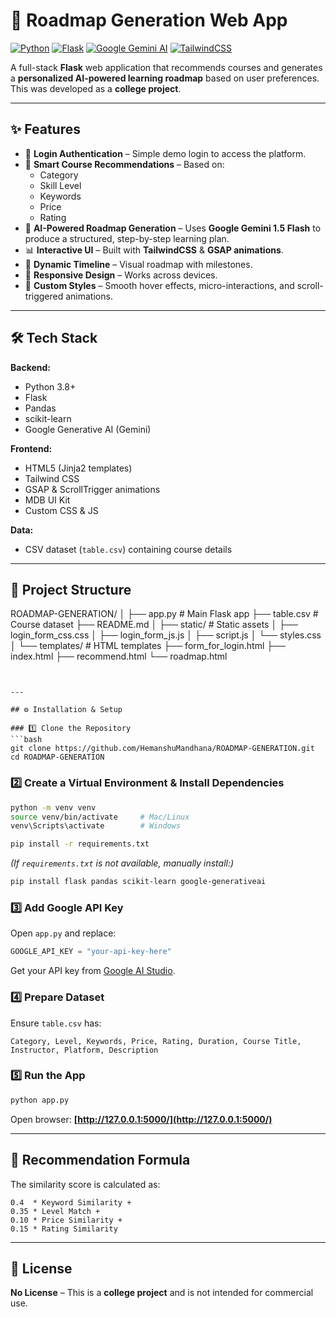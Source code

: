 # 🚀 Roadmap Generation Web App

[![Python](https://img.shields.io/badge/Python-3.8%2B-blue.svg)](https://www.python.org/)
[![Flask](https://img.shields.io/badge/Flask-2.x-lightgrey.svg)](https://flask.palletsprojects.com/)
[![Google Gemini AI](https://img.shields.io/badge/Google%20Gemini%20AI-API-orange)](https://aistudio.google.com/)
[![TailwindCSS](https://img.shields.io/badge/TailwindCSS-2.x-blue)](https://tailwindcss.com/)

A full-stack **Flask** web application that recommends courses and generates a **personalized AI-powered learning roadmap** based on user preferences.  
This was developed as a **college project**.

---

## ✨ Features

- 🔐 **Login Authentication** – Simple demo login to access the platform.
- 🎯 **Smart Course Recommendations** – Based on:
  - Category
  - Skill Level
  - Keywords
  - Price
  - Rating
- 🤖 **AI-Powered Roadmap Generation** – Uses **Google Gemini 1.5 Flash** to produce a structured, step-by-step learning plan.
- 📊 **Interactive UI** – Built with **TailwindCSS** & **GSAP animations**.
- 📅 **Dynamic Timeline** – Visual roadmap with milestones.
- 📱 **Responsive Design** – Works across devices.
- 🎨 **Custom Styles** – Smooth hover effects, micro-interactions, and scroll-triggered animations.

---

## 🛠 Tech Stack

**Backend:**
- Python 3.8+
- Flask
- Pandas
- scikit-learn
- Google Generative AI (Gemini)

**Frontend:**
- HTML5 (Jinja2 templates)
- Tailwind CSS
- GSAP & ScrollTrigger animations
- MDB UI Kit
- Custom CSS & JS

**Data:**
- CSV dataset (`table.csv`) containing course details

---

## 📂 Project Structure

ROADMAP-GENERATION/
│
├── app.py                 # Main Flask app
├── table.csv              # Course dataset
├── README.md
│
├── static/                # Static assets
│   ├── login\_form\_css.css
│   ├── login\_form\_js.js
│   ├── script.js
│   └── styles.css
│
└── templates/             # HTML templates
├── form\_for\_login.html
├── index.html
├── recommend.html
└── roadmap.html

````


---

## ⚙️ Installation & Setup

### 1️⃣ Clone the Repository
```bash
git clone https://github.com/HemanshuMandhana/ROADMAP-GENERATION.git
cd ROADMAP-GENERATION

````

### 2️⃣ Create a Virtual Environment & Install Dependencies

```bash
python -m venv venv
source venv/bin/activate     # Mac/Linux
venv\Scripts\activate        # Windows

pip install -r requirements.txt
```

*(If `requirements.txt` is not available, manually install:)*

```bash
pip install flask pandas scikit-learn google-generativeai
```

### 3️⃣ Add Google API Key

Open `app.py` and replace:

```python
GOOGLE_API_KEY = "your-api-key-here"
```

Get your API key from [Google AI Studio](https://aistudio.google.com/).

### 4️⃣ Prepare Dataset

Ensure `table.csv` has:

```
Category, Level, Keywords, Price, Rating, Duration, Course Title, Instructor, Platform, Description
```

### 5️⃣ Run the App

```bash
python app.py
```

Open browser: **[http://127.0.0.1:5000/](http://127.0.0.1:5000/)**

---

## 📌 Recommendation Formula

The similarity score is calculated as:

```
0.4  * Keyword Similarity +
0.35 * Level Match +
0.10 * Price Similarity +
0.15 * Rating Similarity
```

---

## 📜 License

**No License** – This is a **college project** and is not intended for commercial use.

